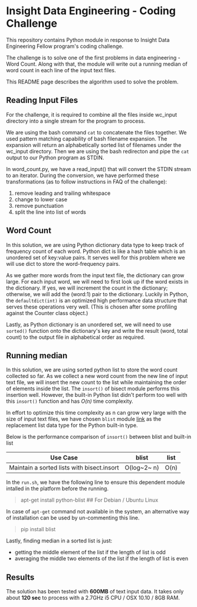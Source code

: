 Insight Data Engineering - Coding Challenge
===========================================

This repository contains Python module in response to Insight Data Engineering Fellow program's coding challenge.

The challenge is to solve one of the first problems in data engineering - Word Count. Along with that, the module will write out a running median of word count in each line of the input text files.

This README page describes the algorithm used to solve the problem.

Reading Input Files
-------------------
For the challenge, it is required to combine all the files inside wc_input directory into a single stream for the program to process.

We are using the bash command `cat` to concatenate the files together. We used pattern matching capability of bash filename expansion. The expansion will return an alphabetically sorted list of filenames under the wc_input directory. Then we are using the bash redirecton and pipe the `cat` output to our Python program as STDIN.

In word_count.py, we have a read_input() that will convert the STDIN stream to an iterator. During the conversion, we have performed these transformations (as to follow instructions in FAQ of the challenge):

1. remove leading and trailing whitespace
2. change to lower case
3. remove punctuation
4. split the line into list of words

Word Count
----------
In this solution, we are using Python dictionary data type to keep track of frequency count of each word. Python dict is like a hash table which is an unordered set of key:value pairs. It serves well for this problem where we will use dict to store the word-frequency pairs.

As we gather more words from the input text file, the dictionary can grow large. For each input word, we will need to first look up if the word exists in the dictionary. If yes, we will increment the count in the dictionary; otherwise, we will add the (word:1) pair to the dictionary. Luckily in Python, the `defaultdict(int)` is an optimized high performance data structure that serves these operations very well.
(This is chosen after some profiling against the Counter class object.)

Lastly, as Python dictionary is an unordered set, we will need to use `sorted()` function onto the dictionary's key and write the result (word, total count) to the output file in alphabetical order as required.

Running median
--------------
In this solution, we are using sorted python list to store the word count collected so far. As we collect a new word count from the new line of input text file, we will insert the new count to the list while maintaining the order of elements inside the list. The `insort()` of bisect module performs this insertion well. However, the built-in Python list didn't perform too well with this `insort()` function and has *O(n)* time complexity.

In effort to optimize this time complexity as n can grow very large with the size of input text files, we have chosen `blist` module [link](http://pypi.python.org/pypi/blist/) as the replacement list data type for the Python built-in type.

Below is the performance comparison of `insort()` between blist and built-in list

|Use Case|blist|list|
|--------|-----|----|
|Maintain a sorted lists with bisect.insort|O(log~2~ n)|O(n)|

In the `run.sh`, we have the following line to ensure this dependent module intalled in the platform before the running.

> apt-get install python-blist ## For Debian / Ubuntu Linux

In case of `apt-get` command not available in the system, an alternative way of installation can be used by un-commenting this line.

> pip install blist

Lastly, finding median in a sorted list is just:

- getting the middle element of the list if the length of list is odd
- averaging the middle two elements of the list if the length of list is even

Results
-------
The solution has been tested with **600MB** of text input data. It takes only about **120 sec** to process with a 2.7GHz i5 CPU / OSX 10.10 / 8GB RAM.

